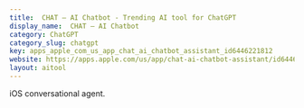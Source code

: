 ```yaml
---
title:  CHAT – AI Chatbot - Trending AI tool for ChatGPT
display_name:  CHAT – AI Chatbot
category: ChatGPT
category_slug: chatgpt
key: apps_apple_com_us_app_chat_ai_chatbot_assistant_id6446221812
website: https://apps.apple.com/us/app/chat-ai-chatbot-assistant/id6446221812
layout: aitool
---
```


iOS conversational agent.
